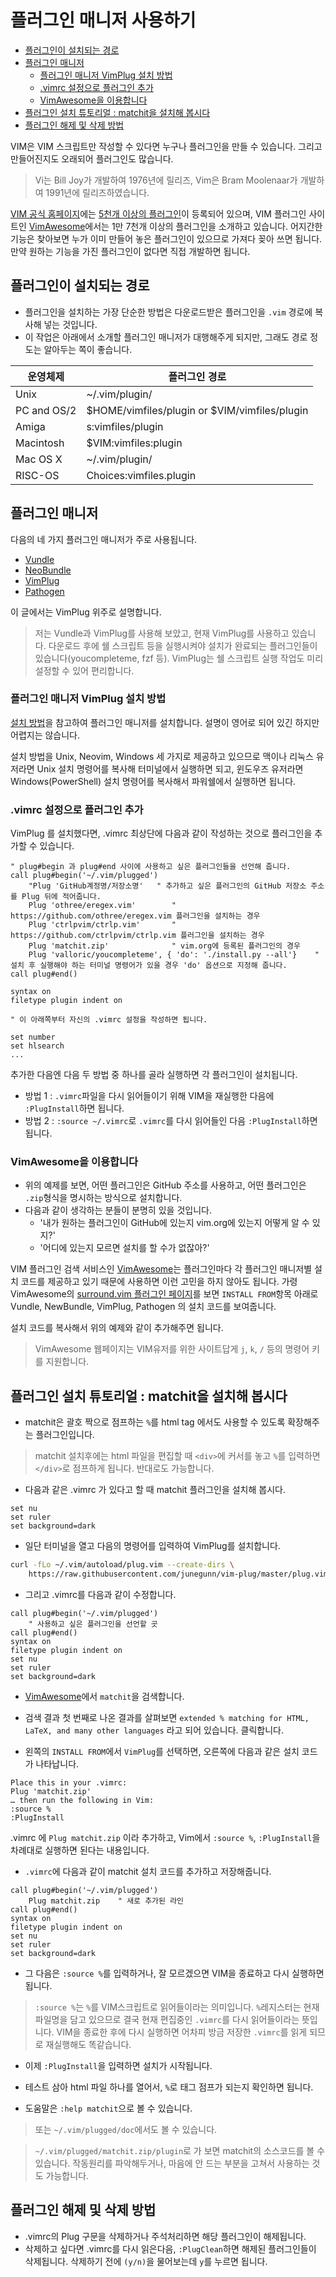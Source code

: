 # 플러그인 매니저 사용하기

* [플러그인이 설치되는 경로](#플러그인이-설치되는-경로)
* [플러그인 매니저](#플러그인-매니저)
    * [플러그인 매니저 VimPlug 설치 방법](#플러그인-매니저-vimplug-설치-방법)
    * [.vimrc 설정으로 플러그인 추가](#vimrc-설정으로-플러그인-추가)
    * [VimAwesome을 이용합니다](#vimawesome을-이용합니다)
* [플러그인 설치 튜토리얼 : matchit을 설치해 봅시다](#플러그인-설치-튜토리얼--matchit을-설치해-봅시다)
* [플러그인 해제 및 삭제 방법](#플러그인-해제-및-삭제-방법)

VIM은 VIM 스크립트만 작성할 수 있다면 누구나 플러그인을 만들 수 있습니다.
그리고 만들어진지도 오래되어 플러그인도 많습니다.

> Vi는 Bill Joy가 개발하여 1976년에 릴리즈, Vim은 Bram Moolenaar가 개발하여 1991년에 릴리즈하였습니다.

[VIM 공식 홈페이지](http://www.vim.org/)에는 [5천개 이상의 플러그인](http://www.vim.org/scripts/script_search_results.php)이 등록되어 있으며,
VIM 플러그인 사이트인 [VimAwesome](http://vimawesome.com/)에서는 1만 7천개 이상의 플러그인을 소개하고 있습니다.
어지간한 기능은 찾아보면 누가 이미 만들어 놓은 플러그인이 있으므로 가져다 꽂아 쓰면 됩니다.
만약 원하는 기능을 가진 플러그인이 없다면 직접 개발하면 됩니다.

## 플러그인이 설치되는 경로

* 플러그인을 설치하는 가장 단순한 방법은 다운로드받은 플러그인을 `.vim` 경로에 복사해 넣는 것입니다.
* 이 작업은 아래에서 소개할 플러그인 매니저가 대행해주게 되지만, 그래도 경로 정도는 알아두는 쪽이 좋습니다.

운영체제    | 플러그인 경로
-------     | ----------------------------
Unix        | ~/.vim/plugin/
PC and OS/2 | $HOME/vimfiles/plugin or $VIM/vimfiles/plugin
Amiga       | s:vimfiles/plugin
Macintosh   | $VIM:vimfiles:plugin
Mac OS X    | ~/.vim/plugin/
RISC-OS     | Choices:vimfiles.plugin

## 플러그인 매니저

다음의 네 가지 플러그인 매니저가 주로 사용됩니다.

* [Vundle](https://github.com/VundleVim/Vundle.vim)
* [NeoBundle](https://github.com/Shougo/neobundle.vim)
* [VimPlug](https://github.com/junegunn/vim-plug)
* [Pathogen](https://github.com/tpope/vim-pathogen)

이 글에서는 VimPlug 위주로 설명합니다.

> 저는 Vundle과 VimPlug를 사용해 보았고, 현재 VimPlug를 사용하고 있습니다.
다운로드 후에 쉘 스크립트 등을 실행시켜야 설치가 완료되는 플러그인들이 있습니다(youcompleteme, fzf 등).
VimPlug는 쉘 스크립트 실행 작업도 미리 설정할 수 있어 편리합니다.

### 플러그인 매니저 VimPlug 설치 방법

[설치 방법](https://github.com/junegunn/vim-plug#installation)을 참고하여 플러그인 매니저를 설치합니다.
설명이 영어로 되어 있긴 하지만 어렵지는 않습니다.

설치 방법을 Unix, Neovim, Windows 세 가지로 제공하고 있으므로
맥이나 리눅스 유저라면 Unix 설치 명령어를 복사해 터미널에서 실행하면 되고,
윈도우즈 유저라면 Windows(PowerShell) 설치 명령어를 복사해서 파워쉘에서 실행하면 됩니다.

### .vimrc 설정으로 플러그인 추가

VimPlug 를 설치했다면, .vimrc 최상단에 다음과 같이 작성하는 것으로 플러그인을 추가할 수 있습니다.

```viml
" plug#begin 과 plug#end 사이에 사용하고 싶은 플러그인들을 선언해 줍니다.
call plug#begin('~/.vim/plugged')
    "Plug 'GitHub계정명/저장소명'   " 추가하고 싶은 플러그인의 GitHub 저장소 주소를 Plug 뒤에 적어줍니다.
    Plug 'othree/eregex.vim'        " https://github.com/othree/eregex.vim 플러그인을 설치하는 경우
    Plug 'ctrlpvim/ctrlp.vim'       " https://github.com/ctrlpvim/ctrlp.vim 플러그인을 설치하는 경우
    Plug 'matchit.zip'              " vim.org에 등록된 플러그인의 경우
    Plug 'valloric/youcompleteme', { 'do': './install.py --all'}    " 설치 후 실행해야 하는 터미널 명령어가 있을 경우 'do' 옵션으로 지정해 줍니다.
call plug#end()

syntax on
filetype plugin indent on

" 이 아래쪽부터 자신의 .vimrc 설정을 작성하면 됩니다.

set number
set hlsearch
...
```

추가한 다음엔 다음 두 방법 중 하나를 골라 실행하면 각 플러그인이 설치됩니다.
* 방법 1 : `.vimrc`파일을 다시 읽어들이기 위해 VIM을 재실행한 다음에 `:PlugInstall`하면 됩니다.
* 방법 2 : `:source ~/.vimrc`로 `.vimrc`를 다시 읽어들인 다음 `:PlugInstall`하면 됩니다.

### VimAwesome을 이용합니다

* 위의 예제를 보면, 어떤 플러그인은 GitHub 주소를 사용하고, 어떤 플러그인은 `.zip`형식을 명시하는 방식으로 설치합니다.
* 다음과 같이 생각하는 분들이 분명히 있을 것입니다.
    * '내가 원하는 플러그인이 GitHub에 있는지 vim.org에 있는지 어떻게 알 수 있지?' 
    * '어디에 있는지 모르면 설치를 할 수가 없잖아?'

VIM 플러그인 검색 서비스인 [VimAwesome](http://vimawesome.com/)는
플러그인마다 각 플러그인 매니저별 설치 코드를 제공하고 있기 때문에 사용하면 이런 고민을 하지 않아도 됩니다.
가령 VimAwesome의 [surround.vim 플러그인 페이지](http://vimawesome.com/plugin/surround-vim)를 보면
`INSTALL FROM`항목 아래로 Vundle, NewBundle, VimPlug, Pathogen 의 설치 코드를 보여줍니다.

설치 코드를 복사해서 위의 예제와 같이 추가해주면 됩니다.

> VimAwesome 웹페이지는 VIM유저를 위한 사이트답게 `j`, `k`, `/` 등의 명령어 키를 지원합니다.

## 플러그인 설치 튜토리얼 : matchit을 설치해 봅시다

* matchit은 괄호 짝으로 점프하는 `%`를 html tag 에서도 사용할 수 있도록 확장해주는 플러그인입니다.

> matchit 설치후에는 html 파일을 편집할 때 `<div>`에 커서를 놓고 `%`를 입력하면 `</div>`로 점프하게 됩니다. 반대로도 가능합니다.

* 다음과 같은 .vimrc 가 있다고 할 때 matchit 플러그인을 설치해 봅시다.

```viml
set nu
set ruler
set background=dark
```

* 일단 터미널을 열고 다음의 명령어를 입력하여 VimPlug를 설치합니다.

```sh
curl -fLo ~/.vim/autoload/plug.vim --create-dirs \
    https://raw.githubusercontent.com/junegunn/vim-plug/master/plug.vim
```

* 그리고 .vimrc를 다음과 같이 수정합니다.

```viml
call plug#begin('~/.vim/plugged')
    " 사용하고 싶은 플러그인을 선언할 곳
call plug#end()
syntax on
filetype plugin indent on
set nu
set ruler
set background=dark
```

* [VimAwesome](http://vimawesome.com/)에서 `matchit`을 검색합니다.

* 검색 결과 첫 번째로 나온 결과를 살펴보면 `extended % matching for HTML, LaTeX, and many other languages` 라고 되어 있습니다. 클릭합니다.

* 왼쪽의 `INSTALL FROM`에서 `VimPlug`를 선택하면, 오른쪽에 다음과 같은 설치 코드가 나타납니다.

```
Place this in your .vimrc:
Plug 'matchit.zip'
… then run the following in Vim:
:source %
:PlugInstall
```

.vimrc 에 `Plug matchit.zip` 이라 추가하고, Vim에서 `:source %`, `:PlugInstall`을 차례대로 실행하면 된다는 내용입니다.

* `.vimrc`에 다음과 같이 matchit 설치 코드를 추가하고 저장해줍니다.

```viml
call plug#begin('~/.vim/plugged')
    Plug matchit.zip    " 새로 추가된 라인
call plug#end()
syntax on
filetype plugin indent on
set nu
set ruler
set background=dark
```

* 그 다음은 `:source %`를 입력하거나, 잘 모르겠으면 VIM을 종료하고 다시 실행하면 됩니다.

> `:source %`는 `%`를 VIM스크립트로 읽어들이라는 의미입니다. `%`레지스터는 현재 파일명을 담고 있으므로 결국 현재 편집중인 `.vimrc`를 다시 읽어들이라는 뜻입니다.
> VIM을 종료한 후에 다시 실행하면 어차피 방금 저장한 `.vimrc`를 읽게 되므로 재실행해도 똑같습니다.

* 이제 `:PlugInstall`을 입력하면 설치가 시작됩니다.

* 테스트 삼아 html 파일 하나를 열어서, `%`로 태그 점프가 되는지 확인하면 됩니다.

* 도움말은 `:help matchit`으로 볼 수 있습니다.

> 또는 `~/.vim/plugged/doc`에서도 볼 수 있습니다.

> `~/.vim/plugged/matchit.zip/plugin`로 가 보면 matchit의 소스코드를 볼 수 있습니다. 작동원리를 파악해두거나, 마음에 안 드는 부분을 고쳐서 사용하는 것도 가능합니다.

## 플러그인 해제 및 삭제 방법

* .vimrc의 Plug 구문을 삭제하거나 주석처리하면 해당 플러그인이 해제됩니다.
* 삭제하고 싶다면 .vimrc를 다시 읽은다음, `:PlugClean`하면 해제된 플러그인들이 삭제됩니다. 삭제하기 전에 `(y/n)`을 물어보는데 `y`를 누르면 됩니다.
